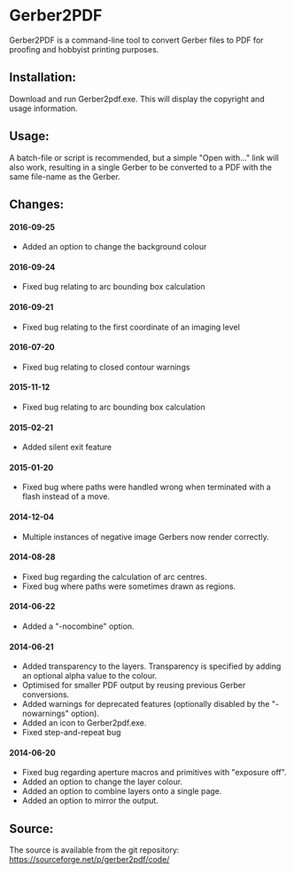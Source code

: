 # Gerber2PDF

Gerber2PDF is a command-line tool to convert Gerber files to PDF for proofing and hobbyist printing purposes.

## Installation:

Download and run Gerber2pdf.exe.  This will display the copyright and usage information.

## Usage:

A batch-file or script is recommended, but a simple "Open with..." link will also work, resulting in a single Gerber to be converted to a PDF with the same file-name as the Gerber.

## Changes:

#### 2016-09-25

- Added an option to change the background colour

#### 2016-09-24

- Fixed bug relating to arc bounding box calculation

#### 2016-09-21

- Fixed bug relating to the first coordinate of an imaging level

#### 2016-07-20

- Fixed bug relating to closed contour warnings

#### 2015-11-12

- Fixed bug relating to arc bounding box calculation

#### 2015-02-21

- Added silent exit feature

#### 2015-01-20

- Fixed bug where paths were handled wrong when terminated with a flash instead of a move.

#### 2014-12-04

- Multiple instances of negative image Gerbers now render correctly.

#### 2014-08-28

- Fixed bug regarding the calculation of arc centres.
- Fixed bug where paths were sometimes drawn as regions.

#### 2014-06-22

- Added a "-nocombine" option.

#### 2014-06-21

- Added transparency to the layers.  Transparency is specified by adding an optional alpha value to the colour.
- Optimised for smaller PDF output by reusing previous Gerber conversions.
- Added warnings for deprecated features (optionally disabled by the "-nowarnings" option).
- Added an icon to Gerber2pdf.exe.
- Fixed step-and-repeat bug

#### 2014-06-20

- Fixed bug regarding aperture macros and primitives with "exposure off".
- Added an option to change the layer colour.
- Added an option to combine layers onto a single page.
- Added an option to mirror the output.

## Source:

The source is available from the git repository:
<https://sourceforge.net/p/gerber2pdf/code/>

